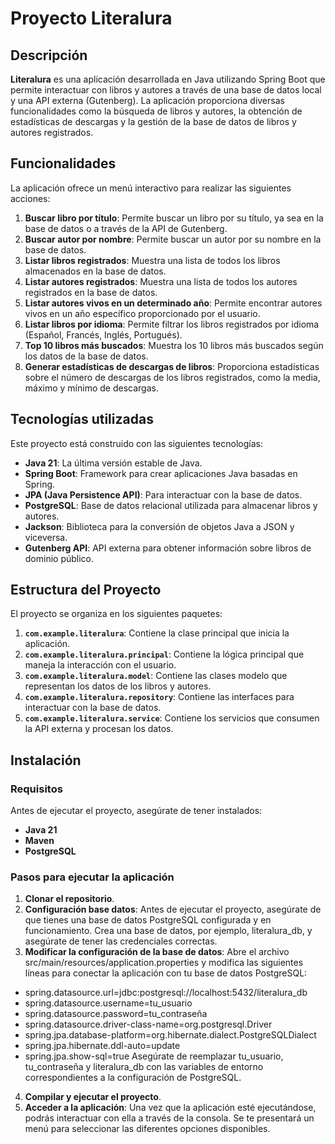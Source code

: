 # Proyecto Literalura

## Descripción

**Literalura** es una aplicación desarrollada en Java utilizando Spring Boot que permite interactuar con libros y autores a través de una base de datos local y una API externa (Gutenberg). La aplicación proporciona diversas funcionalidades como la búsqueda de libros y autores, la obtención de estadísticas de descargas y la gestión de la base de datos de libros y autores registrados.

## Funcionalidades

La aplicación ofrece un menú interactivo para realizar las siguientes acciones:

1. **Buscar libro por título**: Permite buscar un libro por su título, ya sea en la base de datos o a través de la API de Gutenberg.
2. **Buscar autor por nombre**: Permite buscar un autor por su nombre en la base de datos.
3. **Listar libros registrados**: Muestra una lista de todos los libros almacenados en la base de datos.
4. **Listar autores registrados**: Muestra una lista de todos los autores registrados en la base de datos.
5. **Listar autores vivos en un determinado año**: Permite encontrar autores vivos en un año específico proporcionado por el usuario.
6. **Listar libros por idioma**: Permite filtrar los libros registrados por idioma (Español, Francés, Inglés, Portugués).
7. **Top 10 libros más buscados**: Muestra los 10 libros más buscados según los datos de la base de datos.
8. **Generar estadísticas de descargas de libros**: Proporciona estadísticas sobre el número de descargas de los libros registrados, como la media, máximo y mínimo de descargas.

## Tecnologías utilizadas

Este proyecto está construido con las siguientes tecnologías:

- **Java 21**: La última versión estable de Java.
- **Spring Boot**: Framework para crear aplicaciones Java basadas en Spring.
- **JPA (Java Persistence API)**: Para interactuar con la base de datos.
- **PostgreSQL**: Base de datos relacional utilizada para almacenar libros y autores.
- **Jackson**: Biblioteca para la conversión de objetos Java a JSON y viceversa.
- **Gutenberg API**: API externa para obtener información sobre libros de dominio público.

## Estructura del Proyecto

El proyecto se organiza en los siguientes paquetes:

1. **`com.example.literalura`**: Contiene la clase principal que inicia la aplicación.
2. **`com.example.literalura.principal`**: Contiene la lógica principal que maneja la interacción con el usuario.
3. **`com.example.literalura.model`**: Contiene las clases modelo que representan los datos de los libros y autores.
4. **`com.example.literalura.repository`**: Contiene las interfaces para interactuar con la base de datos.
5. **`com.example.literalura.service`**: Contiene los servicios que consumen la API externa y procesan los datos.

## Instalación

### Requisitos

Antes de ejecutar el proyecto, asegúrate de tener instalados:

- **Java 21**
- **Maven**
- **PostgreSQL**

### Pasos para ejecutar la aplicación

1. **Clonar el repositorio**.
2. **Configuración base datos**:
Antes de ejecutar el proyecto, asegúrate de que tienes una base de datos PostgreSQL configurada y en funcionamiento. Crea una base de datos, por ejemplo,       literalura_db, y asegúrate de tener las credenciales correctas.
3. **Modificar la configuración de la base de datos**:
Abre el archivo src/main/resources/application.properties y modifica las siguientes líneas para conectar la aplicación con tu base de datos PostgreSQL:
  - spring.datasource.url=jdbc:postgresql://localhost:5432/literalura_db
  - spring.datasource.username=tu_usuario
  - spring.datasource.password=tu_contraseña
  - spring.datasource.driver-class-name=org.postgresql.Driver
  - spring.jpa.database-platform=org.hibernate.dialect.PostgreSQLDialect
  - spring.jpa.hibernate.ddl-auto=update
  - spring.jpa.show-sql=true
Asegúrate de reemplazar tu_usuario, tu_contraseña y literalura_db con las variables de entorno correspondientes a la configuración de PostgreSQL.
4. **Compilar y ejecutar el proyecto**.
5. **Acceder a la aplicación**:
Una vez que la aplicación esté ejecutándose, podrás interactuar con ella a través de la consola. Se te presentará un menú para seleccionar las diferentes opciones disponibles.
